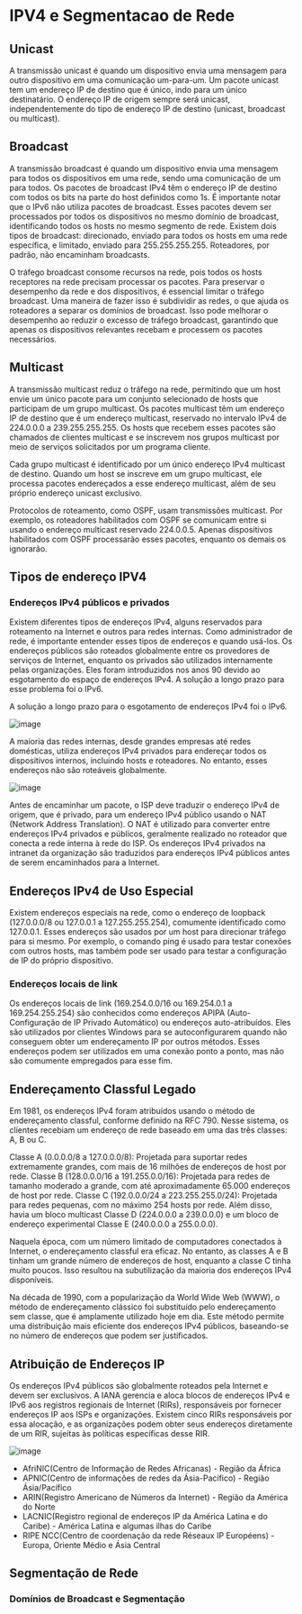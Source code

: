 # IPV4 e Segmentacao de Rede

## Unicast

A transmissão unicast é quando um dispositivo envia uma mensagem para outro dispositivo em uma comunicação um-para-um. Um pacote unicast tem um endereço IP de 
destino que é único, indo para um único destinatário. O endereço IP de origem sempre será unicast, independentemente do tipo de endereço IP de destino (unicast, 
broadcast ou multicast).

## Broadcast

A transmissão broadcast é quando um dispositivo envia uma mensagem para todos os dispositivos em uma rede, sendo uma comunicação de um para todos. Os pacotes de 
broadcast IPv4 têm o endereço IP de destino com todos os bits na parte do host definidos como 1s. É importante notar que o IPv6 não utiliza pacotes de broadcast. 
Esses pacotes devem ser processados por todos os dispositivos no mesmo domínio de broadcast, identificando todos os hosts no mesmo segmento de rede. Existem dois 
tipos de broadcast: direcionado, enviado para todos os hosts em uma rede específica, e limitado, enviado para 255.255.255.255. Roteadores, por padrão, não encaminham 
broadcasts.

O tráfego broadcast consome recursos na rede, pois todos os hosts receptores na rede precisam processar os pacotes. Para preservar o desempenho da rede e dos 
dispositivos, é essencial limitar o tráfego broadcast. Uma maneira de fazer isso é subdividir as redes, o que ajuda os roteadores a separar os domínios de 
broadcast. Isso pode melhorar o desempenho ao reduzir o excesso de tráfego broadcast, garantindo que apenas os dispositivos relevantes recebam e processem os 
pacotes necessários.

## Multicast

A transmissão multicast reduz o tráfego na rede, permitindo que um host envie um único pacote para um conjunto selecionado de hosts que participam de um grupo 
multicast. Os pacotes multicast têm um endereço IP de destino que é um endereço multicast, reservado no intervalo IPv4 de 224.0.0.0 a 239.255.255.255. Os hosts que
recebem esses pacotes são chamados de clientes multicast e se inscrevem nos grupos multicast por meio de serviços solicitados por um programa cliente.

Cada grupo multicast é identificado por um único endereço IPv4 multicast de destino. Quando um host se inscreve em um grupo multicast, ele processa pacotes 
endereçados a esse endereço multicast, além de seu próprio endereço unicast exclusivo.

Protocolos de roteamento, como OSPF, usam transmissões multicast. Por exemplo, os roteadores habilitados com OSPF se comunicam entre si usando o endereço 
multicast reservado 224.0.0.5. Apenas dispositivos habilitados com OSPF processarão esses pacotes, enquanto os demais os ignorarão.

## Tipos de endereço IPV4

### Endereços IPv4 públicos e privados


Existem diferentes tipos de endereços IPv4, alguns reservados para roteamento na Internet e outros para redes internas. Como administrador de rede, é importante 
entender esses tipos de endereços e quando usá-los. Os endereços públicos são roteados globalmente entre os provedores de serviços de Internet, enquanto os 
privados são utilizados internamente pelas organizações. Eles foram introduzidos nos anos 90 devido ao esgotamento do espaço de endereços IPv4. A solução a longo 
prazo para esse problema foi o IPv6.

A solução a longo prazo para o esgotamento de endereços IPv4 foi o IPv6.

![image](https://github.com/micvet/bootcamp-qa-automacao-cypress/assets/86981990/3ab1a35f-fe5b-43ed-9c63-c88f7e5e2bc1)


A maioria das redes internas, desde grandes empresas até redes domésticas, utiliza endereços IPv4 privados para endereçar todos os dispositivos internos, 
incluindo hosts e roteadores. No entanto, esses endereços não são roteáveis globalmente.

![image](https://github.com/micvet/bootcamp-qa-automacao-cypress/assets/86981990/e65ced68-fabf-404e-a46b-7a36d319f859)

Antes de encaminhar um pacote, o ISP deve traduzir o endereço IPv4 de origem, que é privado, para um endereço IPv4 público usando o NAT (Network Address 
Translation). O NAT é utilizado para converter entre endereços IPv4 privados e públicos, geralmente realizado no roteador que conecta a rede interna à rede do ISP. 
Os endereços IPv4 privados na intranet da organização são traduzidos para endereços IPv4 públicos antes de serem encaminhados para a Internet.

## Endereços IPv4 de Uso Especial


Existem endereços especiais na rede, como o endereço de loopback (127.0.0.0/8 ou 127.0.0.1 a 127.255.255.254), comumente identificado como 127.0.0.1. Esses endereços são usados por um host para direcionar tráfego para si mesmo. Por exemplo, o comando ping é usado para testar conexões com outros hosts, mas também pode ser usado para testar a configuração de IP do próprio dispositivo.

### Endereços locais de link

Os endereços locais de link (169.254.0.0/16 ou 169.254.0.1 a 169.254.255.254) são conhecidos como endereços APIPA (Auto-Configuração de IP Privado Automático) ou endereços auto-atribuídos. Eles são utilizados por clientes Windows para se autoconfigurarem quando não conseguem obter um endereçamento IP por outros métodos. Esses endereços podem ser utilizados em uma conexão ponto a ponto, mas não são comumente empregados para esse fim.

## Endereçamento Classful Legado

Em 1981, os endereços IPv4 foram atribuídos usando o método de endereçamento classful, conforme definido na RFC 790. Nesse sistema, os clientes recebiam um endereço de rede baseado em uma das três classes: A, B ou C.

Classe A (0.0.0.0/8 a 127.0.0.0/8): Projetada para suportar redes extremamente grandes, com mais de 16 milhões de endereços de host por rede.
Classe B (128.0.0.0/16 a 191.255.0.0/16): Projetada para redes de tamanho moderado a grande, com até aproximadamente 65.000 endereços de host por rede.
Classe C (192.0.0.0/24 a 223.255.255.0/24): Projetada para redes pequenas, com no máximo 254 hosts por rede.
Além disso, havia um bloco multicast Classe D (224.0.0.0 a 239.0.0.0) e um bloco de endereço experimental Classe E (240.0.0.0 a 255.0.0.0).

Naquela época, com um número limitado de computadores conectados à Internet, o endereçamento classful era eficaz. No entanto, as classes A e B tinham um grande número de endereços de host, enquanto a classe C tinha muito poucos. Isso resultou na subutilização da maioria dos endereços IPv4 disponíveis.

Na década de 1990, com a popularização da World Wide Web (WWW), o método de endereçamento clássico foi substituído pelo endereçamento sem classe, que é amplamente utilizado hoje em dia. Este método permite uma distribuição mais eficiente dos endereços IPv4 públicos, baseando-se no número de endereços que podem ser justificados.

## Atribuição de Endereços IP

Os endereços IPv4 públicos são globalmente roteados pela Internet e devem ser exclusivos. A IANA gerencia e aloca blocos de endereços IPv4 e IPv6 aos registros regionais de Internet (RIRs), responsáveis por fornecer endereços IP aos ISPs e organizações. Existem cinco RIRs responsáveis por essa alocação, e as organizações podem obter seus endereços diretamente de um RIR, sujeitas às políticas específicas desse RIR.

![image](https://github.com/micvet/bootcamp-qa-automacao-cypress/assets/86981990/fcf9f882-7d9f-4131-b53c-b323aa76787b)

* AfriNIC(Centro de Informação de Redes Africanas) - Região da África
* APNIC(Centro de informações de redes da Ásia-Pacífico) - Região Ásia/Pacífico
* ARIN(Registro Americano de Números da Internet) - Região da América do Norte
* LACNIC(Registro regional de endereços IP da América Latina e do Caribe) - América Latina e algumas ilhas do Caribe
* RIPE NCC(Centro de coordenação da rede Réseaux IP Européens) - Europa, Oriente Médio e Ásia Central

## Segmentação de Rede

### Domínios de Broadcast e Segmentação





